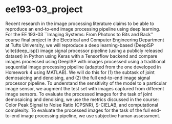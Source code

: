 # ee193-03_project

Recent research in the image processing literature claims to be able to reproduce an end-to-end
image processing pipeline using deep learning. For the EE 193-03 ``Imaging Systems: From Photons to
Bits and Back'' course final project in the Electrical and Computer Engineering Department at Tufts
University, we will reproduce a deep learning-based (DeepISP \cite{deep_isp}) image signal processor
pipeline (using a publicly released dataset) in Python using Keras with a Tensorflow backend and
compare images processed using DeepISP with images processed using a traditional sequential image
processing pipeline (adapted from the one developed in Homework 4 using MATLAB). We will do this for
(1) the subtask of joint demosaicing and denoising, and (2) the full end-to-end image signal
processor pipeline. To understand the sensitivity of the model to a particular image sensor, we
augment the test set with images captured from different image sensors. To evaluate the processed
images for the task of joint demosaicing and denoising, we use the metrics discussed in the course:
Color Peak Signal to Noise Ratio (CPSNR), S-CIELAB, and computational complexity. To evaluate the
processed images for the task of the full end-to-end image processing pipeline, we use subjective
human assessment. 

